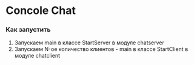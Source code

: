 # Concole Chat
### Как запустить
1. Запускаем main в классе StartServer в модуле chatserver
2. Запускаем N-ое количество клиентов - main в классе StartClient в модуле chatclient